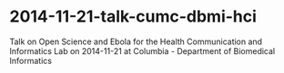 # 2014-11-21-talk-cumc-dbmi-hci
Talk on Open Science and Ebola for the Health Communication and Informatics Lab on 2014-11-21 at Columbia - Department of Biomedical Informatics
